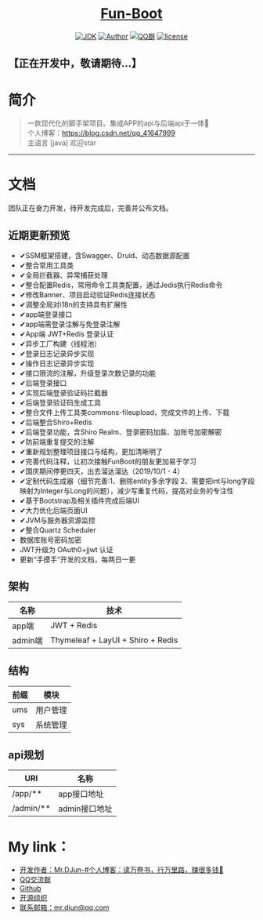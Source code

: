 <h1 align="center"><a href="https://github.com/mrdjun" target="_blank">Fun-Boot</a></h1>

<p align="center">
<a href="https://github.com/mrdjun/fun-boot"><img alt="JDK" src="https://img.shields.io/badge/JDK-1.8-orange.svg"/></a>
<a href="http://mrdjun.github.io"><img alt="Author" src="https://img.shields.io/badge/Author-DJun-blue"/></a>
<a href="https://jq.qq.com/?_wv=1027&k=57LIuZr"><img alt="QQ群" src="https://img.shields.io/badge/chat-Coder%E5%A4%A7%E5%AE%B6%E5%BA%AD-yellow"/></a>
<a href="https://github.com/mrdjun/fun-boot/blob/master/LICENSE"><img alt="license" src="https://img.shields.io/github/license/java-aodeng/hope.svg?style=flat-square"/></a>
</p>

## 【正在开发中，敬请期待...】
# 简介
> 一款现代化的脚手架项目。集成APP的api与后端api于一体:beers:<br>
> 个人博客：https://blog.csdn.net/qq_41647999 <br>
> 主语言 [java] 欢迎star
------------------------------

# 文档
团队正在奋力开发，待开发完成后，完善并公布文档。

## 近期更新预览
- ✔SSM框架搭建，含Swagger、Druid、动态数据源配置
- ✔整合常用工具类
- ✔全局拦截器、异常捕获处理
- ✔整合配置Redis，常用命令工具类配置，通过Jedis执行Redis命令
- ✔修改Banner、项目启动验证Redis连接状态
- ✔调整全局对i18n的支持具有扩展性
- ✔app端登录接口
- ✔app端需登录注解与免登录注解
- ✔App端 JWT+Redis 登录认证
- ✔异步工厂构建（线程池）
- ✔登录日志记录异步实现
- ✔操作日志记录异步实现
- ✔接口限流的注解，升级登录次数记录的功能
- ✔后端登录接口
- ✔实现后端登录验证码拦截器
- ✔后端登录验证码生成工具
- ✔整合文件上传工具类commons-fileupload，完成文件的上传、下载
- ✔后端整合Shiro+Redis
- ✔后端登录功能，含Shiro Realm、登录密码加盐、加账号加密解密
- ✔防前端重复提交的注解
- ✔重新规划整理项目接口与结构，更加清晰明了
- ✔完善代码注释，让初次接触FunBoot的朋友更加易于学习
- ✔国庆期间停更四天，出去溜达溜达（2019/10/1 - 4）
- ✔定制代码生成器（细节完善:1、删除entity多余字段 2、需要把int与long字段映射为Integer与Long的问题），减少写重复代码，提高对业务的专注性
- ✔基于Bootstrap及相关插件完成后端UI
- ✔大力优化后端页面UI
- ✔JVM与服务器资源监控
- ✔整合Quartz Scheduler
- 数据库账号密码加密
- JWT升级为 OAuth0+jjwt 认证
- 更新“手摸手”开发的文档，每两日一更


## 架构
|名称|技术|
|-|-|
|app端|JWT + Redis|
|admin端|Thymeleaf + LayUI + Shiro + Redis|

## 结构
|前缀|模块|
|-|-|
|ums|用户管理|
|sys|系统管理|

## api规划
|URI|名称|
|-|-|
| /app/**|app接口地址|
|/admin/**|admin接口地址|

# My link：

- [开发作者：Mr.DJun-#个人博客：读万卷书，行万里路，赚很多钱🥚](http://mrdjun.github.io)
- [QQ交流群](https://jq.qq.com/?_wv=1027&k=57LIuZr)
- [Github](https://github.com/mrdjun)
- [开源组织](https://github.com/u-fun)
- [联系邮箱：](https://github.com/mrdjun/fun-boot)mr.djun@qq.com
